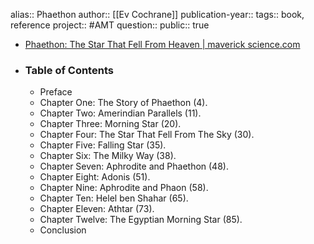 alias:: Phaethon
author:: [[Ev Cochrane]] 
publication-year::
tags:: book, reference
project:: #AMT 
question::
public:: true

- [Phaethon: The Star That Fell From Heaven | maverick science.com](https://www.maverickscience.com/phaethon-the-star-that-fell-from-heaven/)
- ### Table of Contents
	- Preface
	- Chapter One: The Story of Phaethon (4).
	- Chapter Two: Amerindian Parallels (11).
	- Chapter Three: Morning Star (20).
	- Chapter Four: The Star That Fell From The Sky (30).
	- Chapter Five: Falling Star (35).
	- Chapter Six: The Milky Way (38).
	- Chapter Seven: Aphrodite and Phaethon (48).
	- Chapter Eight: Adonis (51).
	- Chapter Nine: Aphrodite and Phaon (58).
	- Chapter Ten: Helel ben Shahar (65).
	- Chapter Eleven: Athtar (73).
	- Chapter Twelve: The Egyptian Morning Star (85).
	- Conclusion